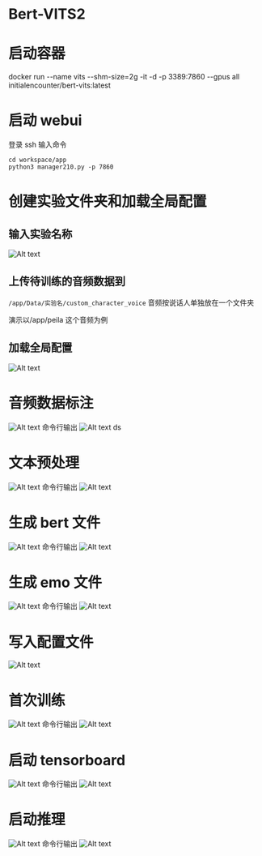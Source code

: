 # Bert-VITS2

# 启动容器

docker run --name vits --shm-size=2g -it -d -p 3389:7860 --gpus all initialencounter/bert-vits:latest

# 启动 webui

登录 ssh
输入命令

```shell
cd workspace/app
python3 manager210.py -p 7860
```

# 创建实验文件夹和加载全局配置

## 输入实验名称

![Alt text](../assets/bert-vits2/image.png)

## 上传待训练的音频数据到

`/app/Data/实验名/custom_character_voice`
音频按说话人单独放在一个文件夹

演示以/app/peila 这个音频为例

## 加载全局配置

![Alt text](../assets/bert-vits2/image-1.png)

# 音频数据标注

![Alt text](../assets/bert-vits2/image-2.png)
命令行输出
![Alt text](../assets/bert-vits2/image-4.png)
ds

# 文本预处理

![Alt text](../assets/bert-vits2/image-3.png)
命令行输出
![Alt text](../assets/bert-vits2/image-5.png)

# 生成 bert 文件

![Alt text](../assets/bert-vits2/image-6.png)
命令行输出
![Alt text](../assets/bert-vits2/image-7.png)

# 生成 emo 文件

![Alt text](../assets/bert-vits2/image-8.png)
命令行输出
![Alt text](../assets/bert-vits2/image-9.png)

# 写入配置文件

![Alt text](../assets/bert-vits2/image-10.png)

# 首次训练

![Alt text](../assets/bert-vits2/image-11.png)
命令行输出
![Alt text](../assets/bert-vits2/image-12.png)

# 启动 tensorboard

![Alt text](../assets/bert-vits2/image-14.png)
命令行输出
![Alt text](../assets/bert-vits2/image-13.png)

# 启动推理

![Alt text](../assets/bert-vits2/image-15.png)
命令行输出
![Alt text](../assets/bert-vits2/image-16.png)
